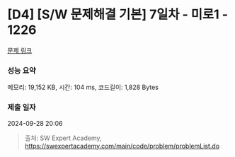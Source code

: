 # [D4] [S/W 문제해결 기본] 7일차 - 미로1 - 1226 

[문제 링크](https://swexpertacademy.com/main/code/problem/problemDetail.do?contestProbId=AV14vXUqAGMCFAYD) 

### 성능 요약

메모리: 19,152 KB, 시간: 104 ms, 코드길이: 1,828 Bytes

### 제출 일자

2024-09-28 20:06



> 출처: SW Expert Academy, https://swexpertacademy.com/main/code/problem/problemList.do